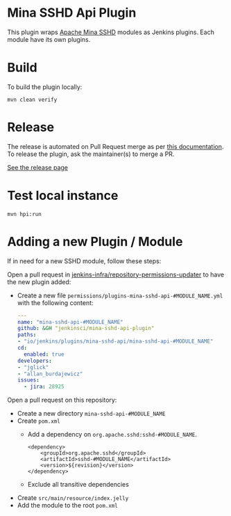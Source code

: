 # Mina SSHD Api Plugin

This plugin wraps [Apache Mina SSHD](https://github.com/apache/mina-sshd) modules as Jenkins plugins. Each module have its own plugins.

# Build

To build the plugin locally:

```
mvn clean verify
```

# Release

The release is automated on Pull Request merge as per [this documentation](https://www.jenkins.io/doc/developer/publishing/releasing-cd/#releasing). To release the plugin, ask the maintainer(s) to merge a PR.

[See the release page](https://github.com/jenkinsci/mina-ssh-api-plugin/#releases)

# Test local instance

```
mvn hpi:run
```

# Adding a new Plugin / Module

If in need for a new SSHD module, follow these steps:

Open a pull request in [jenkins-infra/repository-permissions-updater](https://github.com/jenkins-infra/repository-permissions-updater) to have the new plugin added:

* Create a new file `permissions/plugins-mina-sshd-api-#MODULE_NAME.yml` with the following content:

    ```yaml
    ---
    name: "mina-sshd-api-#MODULE_NAME"
    github: &GH "jenkinsci/mina-sshd-api-plugin"
    paths:
    - "io/jenkins/plugins/mina-sshd-api/mina-sshd-api-#MODULE_NAME"
    cd:
      enabled: true
    developers:
    - "jglick"
    - "allan_burdajewicz"
    issues:
      - jira: 28925
    ```

Open a pull request on this repository:

* Create a new directory `mina-sshd-api-#MODULE_NAME`
* Create `pom.xml`
    * Add a dependency on `org.apache.sshd:sshd-#MODULE_NAME`.

        ```
        <dependency>
            <groupId>org.apache.sshd</groupId>
            <artifactId>sshd-#MODULE_NAME</artifactId>
            <version>${revision}</version>
        </dependency>
        ```
      
    * Exclude all transitive dependencies
* Create `src/main/resource/index.jelly`
* Add the module to the root `pom.xml`
